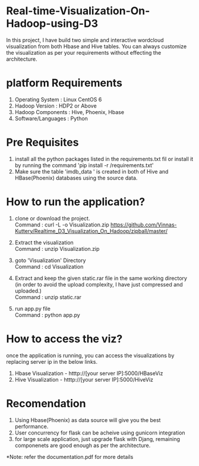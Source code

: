 # Real-time-Visualization-On-Hadoop-using-D3
In this project, I have build two simple and interactive wordcloud visualization from both Hbase and Hive tables.
You can always customize the visualization as per your requirements without effecting the architecture.

# platform Requirements
1. Operating System   : Linux CentOS 6
2. Hadoop Version     : HDP2 or Above
3. Hadoop Components  : Hive, Phoenix, Hbase
4. Software/Languages : Python

# Pre Requisites
1. install all the python packages listed in the requirements.txt fil
 or
 install it by running the command 'pip install -r /requirements.txt'
2. Make sure the table 'imdb_data ' is created in both of Hive and HBase(Phoenix) databases using the source data.


# How to run the application?
1. clone or download the project.<br/>Command : curl -L -o Visualization.zip https://github.com/Vinnas-Kuttery/Realtime_D3_Visualization_On_Hadoop/zipball/master/
2. Extract the visualization <br/>Command : unzip Visualization.zip<br/>
3. goto 'Visualization' Directory <br/>Command : cd Visualization<br/>

4. Extract and keep the given static.rar file in the same working directory (in order to avoid the upload complexity, I have just compressed and uploaded.) <br/>Command : unzip static.rar <br/>
3. run app.py file <br/> Command : python app.py

# How to access the viz? <br/> 
once the application is running, you can access the visualizations by replacing server ip in the below links. <br/> 

1. Hbase Visualization - htttp://[your server IP]:5000/HBaseViz
2. Hive Visualization - htttp://[your server IP]:5000/HiveViz

# Recomendation
1. Using Hbase(Phoenix) as data source will give you the best performance.
2. User concurrency for flask can be acheive using gunicorn integration
3. for large scale application, just upgrade flask with Djang, remaining componenets are good enough as per the architecture.

*Note: refer the documentation.pdf for more details
